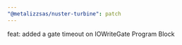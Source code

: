 ```yaml
---
"@metalizzsas/nuster-turbine": patch
---
```


feat: added a gate timeout on IOWriteGate Program Block
